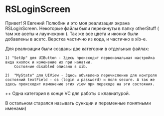 # RSLoginScreen

Привет!
Я Евгений Полюбин и это моя реализация экрана RSLoginScreen.
Некоторые файлы были перекинуты в папку otherStuff ( там же асеты и лаунчскрин ). Так же все цвета и иконки были добавлены в асетс.
Верстка частично из кода, и частично в xib-e.

Для реализации были созданы две категории в отдельных файлах:

    1) "SetUp" для UIButton - Здесь происходит первоначальная настройка вида кнопок и изменение их при нажатии.
        Состояние disabled описано в xib.
        
    2)  "MyState" для UIView - Здесь объявлено перечисление для контроля состояний textField - ов (login и password) и поля secure. А так же здесь происходит изменение этих view при переходе на эти состояния.
    
++ Одна категория в конце VC для работы с клавиатурой.



В остальном старался называть функции и переменные понятными именами)
